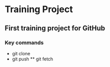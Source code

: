 # Training Project
## First training project for GitHub
### Key commands
* git clone
* git push
** git fetch

